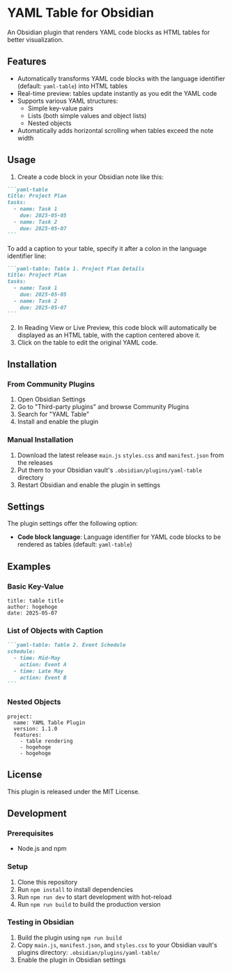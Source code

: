 # YAML Table for Obsidian

An Obsidian plugin that renders YAML code blocks as HTML tables for better visualization.

## Features

- Automatically transforms YAML code blocks with the language identifier (default: `yaml-table`) into HTML tables
- Real-time preview: tables update instantly as you edit the YAML code
- Supports various YAML structures:
  - Simple key-value pairs
  - Lists (both simple values and object lists)
  - Nested objects
- Automatically adds horizontal scrolling when tables exceed the note width

## Usage

1. Create a code block in your Obsidian note like this:

````markdown
```yaml-table
title: Project Plan
tasks:
  - name: Task 1
    due: 2025-05-05
  - name: Task 2
    due: 2025-05-07
```
````

   To add a caption to your table, specify it after a colon in the language identifier line:

````markdown
```yaml-table: Table 1. Project Plan Details
title: Project Plan
tasks:
  - name: Task 1
    due: 2025-05-05
  - name: Task 2
    due: 2025-05-07
```
````

2. In Reading View or Live Preview, this code block will automatically be displayed as an HTML table, with the caption centered above it.
3. Click on the table to edit the original YAML code.

## Installation

### From Community Plugins
1. Open Obsidian Settings
2. Go to "Third-party plugins" and browse Community Plugins
3. Search for "YAML Table"
4. Install and enable the plugin

### Manual Installation
1. Download the latest release `main.js` `styles.css` and `manifest.json` from the releases
2. Put them to your Obsidian vault's `.obsidian/plugins/yaml-table` directory
3. Restart Obsidian and enable the plugin in settings

## Settings

The plugin settings offer the following option:

- **Code block language**: Language identifier for YAML code blocks to be rendered as tables (default: `yaml-table`)

## Examples

### Basic Key-Value

```yaml-table
title: table title
author: hogehoge
date: 2025-05-07
```

### List of Objects with Caption

````markdown
```yaml-table: Table 2. Event Schedule
schedule:
  - time: Mid-May
    action: Event A
  - time: Late May
    action: Event B
```
````

### Nested Objects

```yaml-table
project:
  name: YAML Table Plugin
  version: 1.1.0
  features:
    - table rendering
    - hogehoge
    - hogehoge
```

## License

This plugin is released under the MIT License.

## Development

### Prerequisites
- Node.js and npm

### Setup
1. Clone this repository
2. Run `npm install` to install dependencies
3. Run `npm run dev` to start development with hot-reload
4. Run `npm run build` to build the production version

### Testing in Obsidian
1. Build the plugin using `npm run build`
2. Copy `main.js`, `manifest.json`, and `styles.css` to your Obsidian vault's plugins directory:
   `.obsidian/plugins/yaml-table/`
3. Enable the plugin in Obsidian settings
